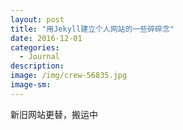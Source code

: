 ```yaml
---
layout: post
title: "用Jekyll建立个人网站的一些碎碎念"
date: 2016-12-01
categories:
  - Journal
description:
image: /img/crew-56835.jpg
image-sm:
---
```

新旧网站更替，搬运中
